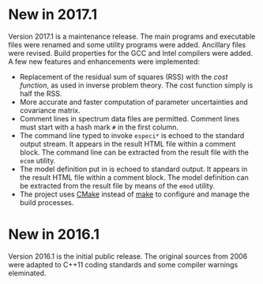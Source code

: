 # New in 2017.1

Version 2017.1 is a maintenance release. The main programs and executable
files were renamed and some utility programs were added. Ancillary files
were revised. Build properties for the GCC and Intel compilers were added.
A few new features and enhancements were implemented:

* Replacement of the residual sum of squares (RSS) with the *cost function*,
as used in inverse problem theory. The cost function simply is half the RSS. 
* More accurate and faster computation of parameter uncertainties and
covariance matrix.
* Comment lines in spectrum data files are permitted. Comment lines must
start with a hash mark `#` in the first column.
* The command line typed to invoke `especi*` is echoed to the standard
output stream. It appears in the result HTML file within a comment block.
The command line can be extracted from the result file with the `ecom`
utility.
* The model definition put in is echoed to standard output. It appears in the
result HTML file within a comment block. The model definition can be extracted
from the result file by means of the `emod` utility.
* The project uses [CMake](https://cmake.org) instead of
[make](https://www.gnu.org/software/make/) to configure and manage the build
processes.

# New in 2016.1

Version 2016.1 is the initial public release. The original sources from 2006
were adapted to C++11 coding standards and some compiler warnings eleminated.

